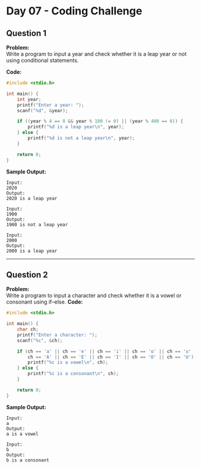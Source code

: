# Day 07 - Coding Challenge

## Question 1  
**Problem:**  
Write a program to input a year and check whether it is a leap year or not using conditional statements.

**Code:**  
```c
#include <stdio.h>

int main() {
    int year;
    printf("Enter a year: ");
    scanf("%d", &year);

    if ((year % 4 == 0 && year % 100 != 0) || (year % 400 == 0)) {
        printf("%d is a leap year\n", year);
    } else {
        printf("%d is not a leap year\n", year);
    }

    return 0;
}
```

**Sample Output:**  
```
Input:  
2020
Output:
2020 is a leap year

Input:
1900
Output:
1900 is not a leap year

Input:
2000
Output:
2000 is a leap year
```

---

## Question 2  
**Problem:**  
Write a program to input a character and check whether it is a vowel or consonant using if–else.
**Code:**  
```c
#include <stdio.h>

int main() {
    char ch;
    printf("Enter a character: ");
    scanf("%c", &ch);

    if (ch == 'a' || ch == 'e' || ch == 'i' || ch == 'o' || ch == 'u' ||
        ch == 'A' || ch == 'E' || ch == 'I' || ch == 'O' || ch == 'U') {
        printf("%c is a vowel\n", ch);
    } else {
        printf("%c is a consonant\n", ch);
    }

    return 0;
}
```

**Sample Output:**  
```
Input:  
a
Output:
a is a vowel

Input:
b
Output:
b is a consonant
```